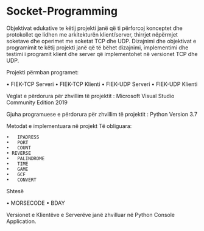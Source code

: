 # Socket-Programming

Objektivat edukative te këtij projekti janë që ti përforcoj konceptet dhe protokollet qe lidhen me
arkitekturën klient/server, thirrjet nëpërmjet soketave dhe operimet me soketat TCP dhe UDP.
Dizajnimi dhe objektivat e programimit te këtij projekti janë që të bëhet dizajnimi, implementimi dhe testimi i programit klient dhe server që implementohet në versionet TCP dhe UDP.

Projekti përmban programet:

•	FIEK-TCP Serveri
•	FIEK-TCP Klienti
•	FIEK-UDP Serveri
•	FIEK-UDP Klienti

Veglat e përdorura për zhvillim të projektit :
      Microsoft Visual Studio Community Edition 2019

Gjuha programuese e përdorura për zhvillim të projektit :
      Python Version 3.7

Metodat e implementuara në projekt
Të obliguara:

    •	IPADRESS
    •	PORT
    •	COUNT
    • REVERSE
    •	PALINDROME
    •	TIME
    •	GAME
    •	GCF
    •	CONVERT
Shtesë

  •	MORSECODE
  •	BDAY

Versionet e Klientëve e Serverëve janë zhvilluar në Python Console Application.
